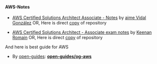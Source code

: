 #### AWS-Notes

- [AWS Certified Solutions Architect Associate - Notes](https://github.com/jvidalgz/aws-certified-solutions-architect-associate-notes) by [aime Vidal González](https://github.com/jvidalgz) OR, Here is direct [copy](https://github.com/thisiskushal31/Commands-and-Cheatsheets/blob/main/DevOps-And-Cloud-Essentials/AWS-Notes/%231-aws-certified-solutions-architect-associate-notes-by-jvidalgz.md) of repository

- [AWS Certified Solutions Architect - Associate exam notes](https://github.com/keenanromain/AWS-SAA-C02-Study-Guide) by [Keenan Romain](https://github.com/keenanromain) OR, Here is direct [copy](https://github.com/thisiskushal31/Commands-and-Cheatsheets/blob/main/DevOps-And-Cloud-Essentials/AWS-Notes/%232-AWS-SAA-C02-Study-Guide-By-keenanromain.md) of repository

And here is best guide for AWS

- By [open-guides](https://github.com/open-guides): [**open-guides/og-aws**](https://github.com/open-guides/og-aws)